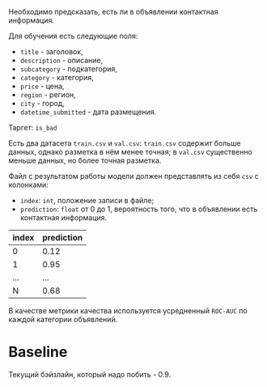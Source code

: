 Необходимо предсказать, есть ли в объявлении контактная информация.

Для обучения есть следующие поля:
* `title` - заголовок,
* `description` - описание,
* `subcategory` - подкатегория,
* `category` - категория,
* `price` - цена,
* `region` - регион,
* `city` - город,
* `datetime_submitted` - дата размещения.

Таргет: `is_bad`

Есть два датасета `train.csv` и `val.csv`: `train.csv` содержит больше данных, однако разметка в нём менее точная; в `val.csv` существенно меньше данных, но более точная разметка.

Файл с результатом работы модели должен представлять из себя `csv` с колонками:
* `index`: `int`, положение записи в файле;
* `prediction`: `float` от 0 до 1, вероятность того, что в объявлении есть контактная информация.

|index  |prediction|
|-------|----------|
|0|0.12|
|1|0.95|
|...|...|
|N|0.68|


В качестве метрики качества используется усредненный `ROC-AUC` по каждой категории объявлений.

# Baseline

Текущий бэйзлайн, который надо побить - 0.9.
